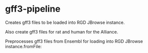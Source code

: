 # gff3-pipeline
Creates gff3 files to be loaded into RGD JBrowse instance.

Also create gff3 files for rat and human for the Alliance.

Preprocesses gff3 files from Ensembl for loading into RGD JBrowse instance.fromFile:
